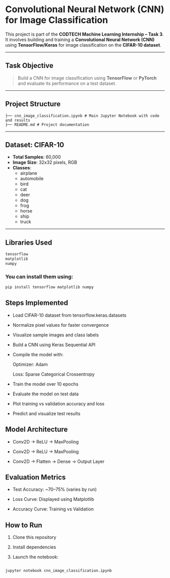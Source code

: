 # Convolutional Neural Network (CNN) for Image Classification

This project is part of the **CODTECH Machine Learning Internship – Task 3**. It involves building and training a **Convolutional Neural Network (CNN)** using **TensorFlow/Keras** for image classification on the **CIFAR-10 dataset**.

---

## Task Objective

> Build a CNN for image classification using **TensorFlow** or **PyTorch** and evaluate its performance on a test dataset.

---

## Project Structure

```text
├── cnn_image_classification.ipynb # Main Jupyter Notebook with code and results
├── README.md # Project documentation
```


---

## Dataset: CIFAR-10

- **Total Samples**: 60,000
- **Image Size**: 32x32 pixels, RGB
- **Classes**: 
  - airplane
  - automobile
  - bird
  - cat
  - deer
  - dog
  - frog
  - horse
  - ship
  - truck

---

## Libraries Used

```bash
tensorflow
matplotlib
numpy
```

### You can install them using:

```bash
pip install tensorflow matplotlib numpy
```

## Steps Implemented

- Load CIFAR-10 dataset from tensorflow.keras.datasets

- Normalize pixel values for faster convergence

- Visualize sample images and class labels

- Build a CNN using Keras Sequential API

- Compile the model with:

    Optimizer: Adam

    Loss: Sparse Categorical Crossentropy

- Train the model over 10 epochs

- Evaluate the model on test data

- Plot training vs validation accuracy and loss

- Predict and visualize test results


## Model Architecture

- Conv2D → ReLU → MaxPooling

- Conv2D → ReLU → MaxPooling

- Conv2D → Flatten → Dense → Output Layer

## Evaluation Metrics

- Test Accuracy: ~70–75% (varies by run)

- Loss Curve: Displayed using Matplotlib

- Accuracy Curve: Training vs Validation

## How to Run

1. Clone this repository

2. Install dependencies

3. Launch the notebook:

```bash

jupyter notebook cnn_image_classification.ipynb

```


